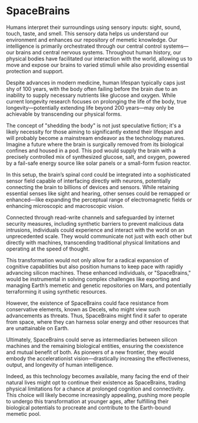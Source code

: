 # SpaceBrains

Humans interpret their surroundings using sensory inputs: sight, sound, touch, taste, and smell. This sensory data helps us understand our environment and enhances our repository of memetic knowledge. Our intelligence is primarily orchestrated through our central control systems—our brains and central nervous systems. Throughout human history, our physical bodies have facilitated our interaction with the world, allowing us to move and expose our brains to varied stimuli while also providing essential protection and support.

Despite advances in modern medicine, human lifespan typically caps just shy of 100 years, with the body often failing before the brain due to an inability to supply necessary nutrients like glucose and oxygen. While current longevity research focuses on prolonging the life of the body, true longevity—potentially extending life beyond 200 years—may only be achievable by transcending our physical forms.

The concept of "shedding the body" is not just speculative fiction; it's a likely necessity for those aiming to significantly extend their lifespan and will probably become a mainstream endeavor as the technology matures. Imagine a future where the brain is surgically removed from its biological confines and housed in a pod. This pod would supply the brain with a precisely controlled mix of synthesized glucose, salt, and oxygen, powered by a fail-safe energy source like solar panels or a small-form fusion reactor.

In this setup, the brain’s spinal cord could be integrated into a sophisticated sensor field capable of interfacing directly with neurons, potentially connecting the brain to billions of devices and sensors. While retaining essential senses like sight and hearing, other senses could be remapped or enhanced—like expanding the perceptual range of electromagnetic fields or enhancing microscopic and macroscopic vision.

Connected through read-write channels and safeguarded by internet security measures, including synthetic barriers to prevent malicious data intrusions, individuals could experience and interact with the world on an unprecedented scale. They would communicate not just with each other but directly with machines, transcending traditional physical limitations and operating at the speed of thought.

This transformation would not only allow for a radical expansion of cognitive capabilities but also position humans to keep pace with rapidly advancing silicon machines. These enhanced individuals, or "SpaceBrains," would be instrumental in solving complex challenges like exporting and managing Earth’s memetic and genetic repositories on Mars, and potentially terraforming it using synthetic resources.

However, the existence of SpaceBrains could face resistance from conservative elements, known as Decels, who might view such advancements as threats. Thus, SpaceBrains might find it safer to operate from space, where they can harness solar energy and other resources that are unattainable on Earth.

Ultimately, SpaceBrains could serve as intermediaries between silicon machines and the remaining biological entities, ensuring the coexistence and mutual benefit of both. As pioneers of a new frontier, they would embody the accelerationist vision—drastically increasing the effectiveness, output, and longevity of human intelligence.

Indeed, as this technology becomes available, many facing the end of their natural lives might opt to continue their existence as SpaceBrains, trading physical limitations for a chance at prolonged cognition and connectivity. This choice will likely become increasingly appealing, pushing more people to undergo this transformation at younger ages, after fulfilling their biological potentials to procreate and contribute to the Earth-bound memetic pool.
